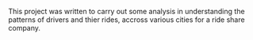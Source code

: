 
This project was written to carry out some analysis in understanding the patterns of drivers and thier rides, accross various cities for a ride share company. 
